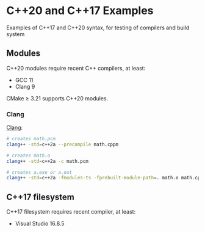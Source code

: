 # C++20 and C++17 Examples

Examples of C++17 and C++20 syntax, for testing of compilers and build system

## Modules

C++20 modules require recent C++ compilers, at least:

* GCC 11
* Clang 9

CMake &ge; 3.21 supports C++20 modules.

### Clang

[Clang](https://stackoverflow.com/a/49322001):

```sh
# creates math.pcm
clang++ -std=c++2a --precompile math.cppm

# creates math.o
clang++ -std=c++2a -c math.pcm

# creates a.exe or a.out
clang++ -std=c++2a -fmodules-ts -fprebuilt-module-path=. math.o math.cpp
```

## C++17 filesystem

C++17 filesystem requires recent compiler, at least:

* Visual Studio 16.8.5
